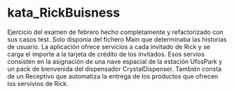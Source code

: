 # kata_RickBuisness

Ejercicio del examen de febrero hecho completamente y refactorizado con sus casos test. Solo disponía del fichero Main que determinaba las historias de usuario.
La aplicación ofrece servicios a cada invitado de Rick y se carga el importe a la tarjeta de crédito de los invitados. Esos servios consisten en la asignación de una nave espacial de la estación UfosPark y un pack de bienvenida del dispensador CrystalDispenser.
También consta de un Receptivo que automatiza la entrega de los productos que ofrecen los servivios de Rick.
